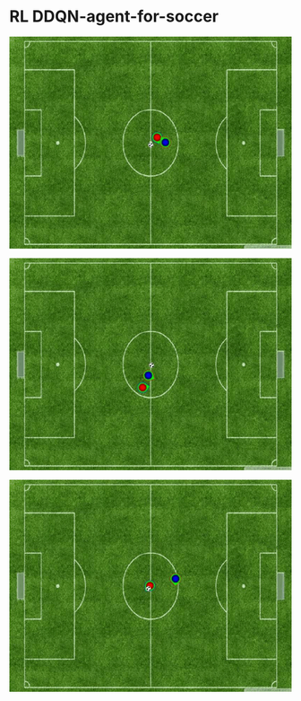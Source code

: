 # RL DDQN-agent-for-soccer
![Alt Text](scoring_gif.gif)

![Alt Text](scoring2.gif)


![Alt Text](gif3.gif)
